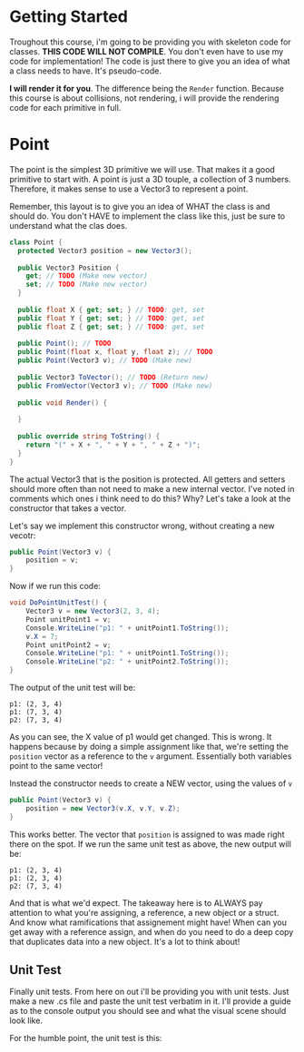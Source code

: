 # Getting Started

Troughout this course, i'm going to be providing you with skeleton code for classes. __THIS CODE WILL NOT COMPILE__. You don't even have to use my code for implementation! The code is just there to give you an idea of what a class needs to have. It's pseudo-code.

__I will render it for you__. The difference being the ```Render``` function. Because this course is about collisions, not rendering, i will provide the rendering code for each primitive in full. 

# Point

The point is the simplest 3D primitive we will use. That makes it a good primitive to start with. A point is just a 3D touple, a collection of 3 numbers. Therefore, it makes sense to use a Vector3 to represent a point.

Remember, this layout is to give you an idea of WHAT the class is and should do. You don't HAVE to implement the class like this, just be sure to understand what the clas does.

```cs
class Point {
  protected Vector3 position = new Vector3();
  
  public Vector3 Position {
    get; // TODO (Make new vector)
    set; // TODO (Make new vector)
  }
  
  public float X { get; set; } // TODO: get, set
  public float Y { get; set; } // TODO: get, set
  public float Z { get; set; } // TODO: get, set
  
  public Point(); // TODO
  public Point(float x, float y, float z); // TODO
  public Point(Vector3 v); // TODO (Make new)
  
  public Vector3 ToVector(); // TODO (Return new)
  public FromVector(Vector3 v); // TODO (Make new)
  
  public void Render() {
  
  }
  
  public override string ToString() {
    return "(" + X + ", " + Y + ", " + Z + ")";
  }
}
```

The actual Vector3 that is the position is protected. All getters and setters should more often than not need to make a new internal vector. I've noted in comments which ones i think need to do this? Why? Let's take a look at the constructor that takes a vector.

Let's say we implement this constructor wrong, without creating a new vecotr:

```cs
public Point(Vector3 v) {
    position = v;
}
```

Now if we run this code:

```cs
void DoPointUnitTest() {
    Vector3 v = new Vector3(2, 3, 4);
    Point unitPoint1 = v;
    Console.WriteLine("p1: " + unitPoint1.ToString());
    v.X = 7;
    Point unitPoint2 = v;
    Console.WriteLine("p1: " + unitPoint1.ToString());
    Console.WriteLine("p2: " + unitPoint2.ToString());
}
```

The output of the unit test will be:

```
p1: (2, 3, 4)
p1: (7, 3, 4)
p2: (7, 3, 4)
```

As you can see, the X value of p1 would get changed. This is wrong. It happens because by doing a simple assignment like that, we're setting the ```position``` vector as a reference to the ```v``` argument. Essentially both variables point to the same vector!

Instead the constructor needs to create a NEW vector, using the values of ```v```

```cs
public Point(Vector3 v) {
    position = new Vector3(v.X, v.Y, v.Z);
}
```

This works better. The vector that ```position``` is assigned to was made right there on the spot. If we run the same unit test as above, the new output will be:

```
p1: (2, 3, 4)
p1: (2, 3, 4)
p2: (7, 3, 4)
```

And that is what we'd expect. The takeaway here is to ALWAYS pay attention to what you're assigning, a reference, a new object or a struct. And know what ramifications that assignement might have! When can you get away with a reference assign, and when do you need to do a deep copy that duplicates data into a new object. It's a lot to think about!

## Unit Test

Finally unit tests. From here on out i'll be providing you with unit tests. Just make a new .cs file and paste the unit test verbatim in it. I'll provide a guide as to the console output you should see and what the visual scene should look like.

For the humble point, the unit test is this: